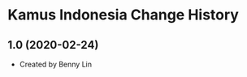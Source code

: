 Kamus Indonesia Change History
====================

1.0 (2020-02-24)
----------------
* Created by Benny Lin
